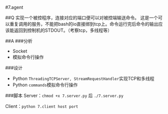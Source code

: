 #7.agent

##Q
实现一个被控程序，连接对应的端口便可以对被控端输送命令。
这是一个可以重复调用的服务，不能把bash的io直接绑到tcp上。命令运行完后命令的输出应该能返回到控制机的STDOUT。（考察tcp，多线程等）

##A
###分析
* Socket
* 模拟命令行操作

###设计
* Python `ThreadingTCPServer, StreamRequestHandler`实现TCP和多线程
* Python `commands`模拟命令行操作

###脚本
Server：`chmod +x 7.server.py` 后 `./7.server.py`

Client：`python 7.client host port`
